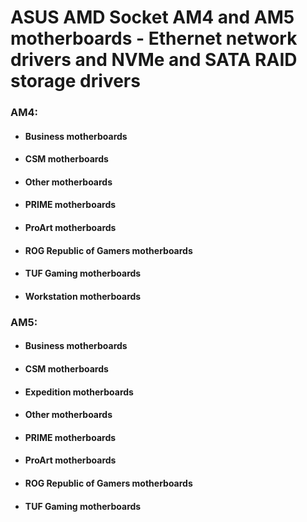 # ASUS AMD Socket AM4 and AM5 motherboards - Ethernet network drivers and NVMe and SATA RAID storage drivers


###  AM4:
 - #### Business motherboards
 - #### CSM motherboards
 - #### Other motherboards
 - #### PRIME motherboards
 - #### ProArt motherboards
 - #### ROG Republic of Gamers motherboards
 - #### TUF Gaming motherboards
 - #### Workstation motherboards

###  AM5:
 - #### Business motherboards
 - #### CSM motherboards
 - #### Expedition motherboards
 - #### Other motherboards
 - #### PRIME motherboards
 - #### ProArt motherboards
 - #### ROG Republic of Gamers motherboards
 - #### TUF Gaming motherboards
